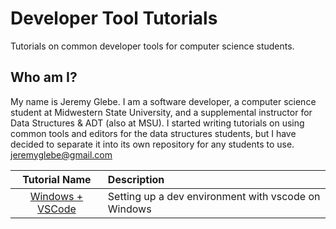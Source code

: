 # Developer Tool Tutorials
Tutorials on common developer tools for computer science students.

## Who am I?
My name is Jeremy Glebe. I am a software developer, a computer science student
at Midwestern State University, and a supplemental instructor for Data
Structures & ADT (also at MSU). I started writing tutorials on using common
tools and editors for the data structures students, but I have decided to
separate it into its own repository for any students to use.
jeremyglebe@gmail.com

|    Tutorial Name     | Description                                        |
|:--------------------:|:-------------------------------------------------- |
| [Windows + VSCode](https://github.com/jeremyglebe/dev_tool_tutorials/tree/master/win_vsc) | Setting up a dev environment with vscode on Windows |
